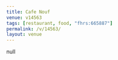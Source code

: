```yaml
---
title: Cafe Nouf
venue: v14563
tags: [restaurant, food, "fhrs:665887"]
permalink: /v/14563/
layout: venue
---
```

null